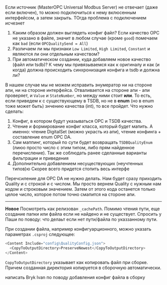 Если источник (MasterOPC Universal Modbus Server) не отвечает (даже если включен), то можно подключиться к нему вклюсенным интерфейсом, а затем закрыть. ТОгда проблема с подключением исчезнет

1.  Каким образом должен выглядеть конфиг файл? Если качество OPC не указано в файле, значит в любом случае (кроме `good`) помечаем как `bad` (если `OPCQualitySend = All`)
2. Различаем ли мы признаки `Low Limited`, `High Limited`, `Constant` и являются ли они отдельным качеством?
3. При автоматическом создании, куда добавляем новое качество (файл или tsdb)? К чему мы привязываемся как к оригиналу и как (и когда) должна происходить синхронизация конфига и tsdb и должна ли?


В нашем случае мы не можем исправить энумератор ни на стороне апи, ни на стороне интерфейса. Отваливается на стороне апи - апи проверяет, и `Value` и `StateNumber`, но между ними стоит **или**. То есть, если приведем к с существующему в TSDB, но не в **enum** (но в enum тоже может быть) знчению качества (int), то все пройдет.
Что нужно сделать:
1. Конфиг, в котором будут указываться OPC и TSDB качества.
2. Чтение и формирование конфиг класса, который будет мапить. А именно: чтение DigitalSet (можно украсть из апи), чтение конфинга + составление enum OPC DA.
3. Сам маппинг, который по сути будет возвращать `TSDBQualityEnum` (лиюо просто число с этим типом, либо прям найденное перечисление). Так же соблюдать ранее сделанные варианты фильтрации и приведения
4. Дополнительно добавлением несуществующих (неучтенных типов)ю Скорее всего придется стопить весь интерфе

Перечсиление для OPC DA не нужно делать. Нам будет сразу приходить Quality и с строкой и с числом. Мы просто вернем Quality с нужным нам кодом и строковым значением. Затем от этого кода останется только целое число, которое потом точно смапится на стороне апи.
______________________________

**Новое**
Посмотреть как релизован `_cachePath`. Помимо чтения пути, еще создание папки или файла если не найдено и не существует.
Спросить у Паши по поводу: что делаьт если нет пути/файла по указзанному пути.

При создании файла, например конфигуарционного, можно указать параметрах `.csproj` следующее:
```C#
<Content Include="config\QualityConfig.json">  
  <CopyToOutputDirectory>PreserveNewest</CopyToOutputDirectory>  
</Content>
```
`CopyToOutputDirectory` указывает как копировать файл при сборке. Причем созданная директория копируется в сборочную автоматически.

написать Bryk Ivan по поводу добавления конфиг файла в сборку 